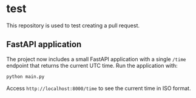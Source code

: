 # test

This repository is used to test creating a pull request.

## FastAPI application

The project now includes a small FastAPI application with a single `/time`
endpoint that returns the current UTC time. Run the application with:

```bash
python main.py
```

Access `http://localhost:8000/time` to see the current time in ISO format.
